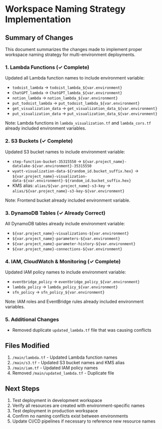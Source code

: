 # Workspace Naming Strategy Implementation

## Summary of Changes

This document summarizes the changes made to implement proper workspace naming strategy for multi-environment deployments.

### 1. Lambda Functions (✓ Complete)
Updated all Lambda function names to include environment variable:
- `todoist_lambda` → `todoist_lambda_${var.environment}`
- `ChatGPT_lambda` → `ChatGPT_lambda_${var.environment}`
- `notion_lambda` → `notion_lambda_${var.environment}`
- `put_todoist_lambda` → `put_todoist_lambda_${var.environment}`
- `get_visualization_data` → `get_visualization_data_${var.environment}`
- `put_visualization_data` → `put_visualization_data_${var.environment}`

Note: Lambda functions in `lambda_visualization.tf` and `lambda_cors.tf` already included environment variables.

### 2. S3 Buckets (✓ Complete)
Updated S3 bucket names to include environment variable:
- `step-function-bucket-35315550` → `${var.project_name}-datalake-${var.environment}-35315550`
- `wyatt-visualization-data-${random_id.bucket_suffix.hex}` → `${var.project_name}-visualization-data-${var.environment}-${random_id.bucket_suffix.hex}`
- KMS alias: `alias/${var.project_name}-s3-key` → `alias/${var.project_name}-s3-key-${var.environment}`

Note: Frontend bucket already included environment variable.

### 3. DynamoDB Tables (✓ Already Correct)
All DynamoDB tables already include environment variable:
- `${var.project_name}-visualizations-${var.environment}`
- `${var.project_name}-parameters-${var.environment}`
- `${var.project_name}-parameter-history-${var.environment}`
- `${var.project_name}-connections-${var.environment}`

### 4. IAM, CloudWatch & Monitoring (✓ Complete)
Updated IAM policy names to include environment variable:
- `eventbridge_policy` → `eventbridge_policy_${var.environment}`
- `lambda_policy` → `lambda_policy_${var.environment}`
- `sfn_policy` → `sfn_policy_${var.environment}`

Note: IAM roles and EventBridge rules already included environment variables.

### 5. Additional Changes
- Removed duplicate `updated_lambda.tf` file that was causing conflicts

## Files Modified
1. `/main/lambda.tf` - Updated Lambda function names
2. `/main/s3.tf` - Updated S3 bucket names and KMS alias
3. `/main/iam.tf` - Updated IAM policy names
4. Removed `/main/updated_lambda.tf` - Duplicate file

## Next Steps
1. Test deployment in development workspace
2. Verify all resources are created with environment-specific names
3. Test deployment in production workspace
4. Confirm no naming conflicts exist between environments
5. Update CI/CD pipelines if necessary to reference new resource names
